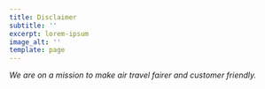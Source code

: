 ```yaml
---
title: Disclaimer
subtitle: ''
excerpt: lorem-ipsum
image_alt: ''
template: page
---
```

*We are on a mission to make air travel fairer and customer friendly.*
